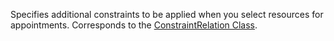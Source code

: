 Specifies additional constraints to be applied when you select resources for appointments.
Corresponds to the [ConstraintRelation Class](https://msdn.microsoft.com/library/microsoft.crm.sdk.messages.constraintrelation.aspx).
